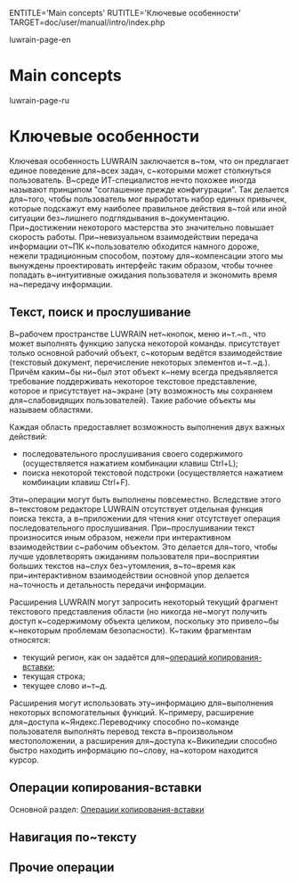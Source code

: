 
ENTITLE='Main concepts'
RUTITLE='Ключевые особенности'
TARGET=doc/user/manual/intro/index.php

luwrain-page-en

# Main concepts

luwrain-page-ru

# Ключевые особенности


Ключевая особенность LUWRAIN заключается в~том, что он предлагает единое поведение
для~всех задач, с~которыми может столкнуться пользователь.
В~среде ИТ-специалистов нечто похожее иногда называют принципом "соглашение прежде конфигурации".
Так делается для~того, чтобы пользователь мог выработать набор единых привычек,
которые подскажут ему наиболее правильное действия в~той или иной ситуации без~лишнего подглядывания в~документацию.
При~достижении некоторого мастерства это значительно повышает скорость работы.
При~невизуальном взаимодействии передача информации от~ПК к~пользователю обходится намного дороже,
нежели традиционным способом,
поэтому для~компенсации этого мы вынуждены проектировать интерфейс таким образом,
чтобы точнее попадать в~интуитивные ожидания пользователя и экономить время на~передачу информации.

## Текст, поиск и прослушивание

В~рабочем пространстве LUWRAIN нет~кнопок, меню и~т.~п.,
что может выполнять функцию запуска некоторой команды.
присутствует только основной рабочий объект, с~которым ведётся взаимодействие (текстовый документ, перечисление некоторых элементов и~т.~д.).
Причём каким~бы ни~был этот объект к~нему всегда предъявляется требование поддерживать некоторое текстовое  представление,
которое и присутствует на~экране (эту возможность мы сохраняем для~слабовидящих пользователей).
Такие рабочие объекты мы называем областями.

Каждая область  предоставляет возможность выполнения двух важных действий:

* последовательного прослушивания своего содержимого (осуществляется нажатием комбинации клавиш Ctrl+L);
* поиска некоторой текстовой подстроки (осуществляется нажатием комбинации клавиш Ctrl+F).

Эти~операции могут быть выполнены повсеместно.
Вследствие этого в~текстовом редакторе LUWRAIN отсутствует отдельная функция поиска текста,
а в~приложении для чтения книг отсутствует  операция последовательного прослушивания.
При~прослушивании текст произносится иным образом, нежели при интерактивном взаимодействии с~рабочим объектом.
Это делается для~того, чтобы лучше удовлетворять ожиданиям пользователя при~восприятии  больших текстов на~слух без~утомления,
в~то~время как при~интерактивном взаимодействии основной упор делается на~точность и детальность передачи  информации.

Расширения LUWRAIN могут запросить некоторый текущий фрагмент текстового представления области
(но никогда не~могут получить доступ к~содержимому объекта целиком, поскольку это привело~бы к~некоторым проблемам безопасности).
К~таким фрагментам относятся:

* текущий регион, как он задаётся для~[операций копирования-вставки](local:/doc/user/manual/clipboard/);
* текущая строка;
* текущее слово и~т~д.

Расширения могут использовать эту~информацию для~выполнения некоторых вспомогательных функций.
К~примеру, расширение для~доступа к~Яндекс.Переводчику способно по~команде пользователя выполнять перевод текста в~произвольном местоположении,
а расширения для~доступа к~Википедии способно быстро находить информацию по~слову, на~котором находится курсор.

## Операции копирования-вставки

Основной раздел: [Операции копирования-вставки](local:/doc/user/manual/clipboard/)



## Навигация по~тексту

## Прочие операции
